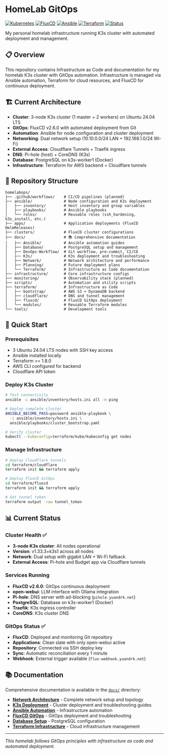 # HomeLab GitOps

[![Kubernetes](https://img.shields.io/badge/k3s-v1.33.3-green)](https://k3s.io/)
[![FluxCD](https://img.shields.io/badge/FluxCD-v2.6.0-blue)](https://fluxcd.io/)
[![Ansible](https://img.shields.io/badge/Ansible-automated-red)](https://ansible.com/)
[![Terraform](https://img.shields.io/badge/Terraform-AWS%20%2B%20Cloudflare-purple)](https://terraform.io/)
[![Status](https://img.shields.io/badge/Status-Operational-brightgreen)]()

My personal homelab infrastructure running K3s cluster with automated deployment and management.

## 📋 Overview

This repository contains Infrastructure as Code and documentation for my homelab K3s cluster with GitOps automation. Infrastructure is managed via Ansible automation, Terraform for cloud resources, and FluxCD for continuous deployment.

## 🏗️ Current Architecture

- **Cluster**: 3-node K3s cluster (1 master + 2 workers) on Ubuntu 24.04 LTS
- **GitOps**: FluxCD v2.6.0 with automated deployment from Git
- **Automation**: Ansible for node configuration and cluster deployment
- **Networking**: Dual network setup (10.10.0.0/24 LAN + 192.168.1.0/24 Wi-Fi)
- **External Access**: Cloudflare Tunnels + Traefik ingress
- **DNS**: Pi-hole (host) + CoreDNS (K3s)
- **Database**: PostgreSQL on k3s-worker1 (Docker)
- **Infrastructure**: Terraform for AWS backend + Cloudflare tunnels

## 📁 Repository Structure

```
homelabops/
├── .github/workflows/    # CI/CD pipelines (planned)
├── ansible/              # Node configuration and K3s deployment
│   ├── inventory/        # Host inventory and group variables
│   ├── playbooks/        # Ansible playbooks
│   └── roles/            # Reusable roles (ssh_hardening, k3s_install, etc.)
├── apps/                 # Application deployments (FluxCD HelmReleases)
├── clusters/             # FluxCD cluster configurations
├── docs/                 # 📚 Comprehensive documentation
│   ├── Ansible/          # Ansible automation guides
│   ├── Database/         # PostgreSQL setup and management
│   ├── DevOps-Workflow/  # Git workflow, pre-commit, CI/CD
│   ├── K3s/              # K3s deployment and troubleshooting
│   ├── Network/          # Network architecture and performance
│   ├── Planning/         # Future deployment plans
│   └── Terraform/        # Infrastructure as Code documentation
├── infrastructure/       # Core infrastructure configs
├── monitoring/           # Observability stack (planned)
├── scripts/              # Automation and utility scripts
├── terraform/            # Infrastructure as Code
│   ├── bootstrap/        # AWS S3 + DynamoDB backend
│   ├── cloudflare/       # DNS and tunnel management
│   ├── fluxcd/           # FluxCD GitOps deployment
│   └── modules/          # Reusable Terraform modules
└── tools/                # Development tools
```

## 🚀 Quick Start

### Prerequisites
- 3 Ubuntu 24.04 LTS nodes with SSH key access
- Ansible installed locally
- Terraform >= 1.8.0
- AWS CLI configured for backend
- Cloudflare API token

### Deploy K3s Cluster
```bash
# Test connectivity
ansible -i ansible/inventory/hosts.ini all -m ping

# Deploy complete cluster
ANSIBLE_BECOME_PASS=password ansible-playbook \
  -i ansible/inventory/hosts.ini \
  ansible/playbooks/cluster_bootstrap.yaml

# Verify cluster
kubectl --kubeconfig=terraform/kube/kubeconfig get nodes
```

### Manage Infrastructure
```bash
# Deploy Cloudflare tunnels
cd terraform/cloudflare
terraform init && terraform apply

# Deploy FluxCD GitOps
cd terraform/fluxcd
terraform init && terraform apply

# Get tunnel token
terraform output -raw tunnel_token
```

## 📊 Current Status

### Cluster Health ✅
- **3-node K3s cluster**: All nodes operational
- **Version**: v1.33.3+k3s1 across all nodes
- **Network**: Dual setup with gigabit LAN + Wi-Fi fallback
- **External Access**: Pi-hole and Budget app via Cloudflare tunnels

### Services Running
- **FluxCD v2.6.0**: GitOps continuous deployment
- **open-webui**: LLM interface with Ollama integration
- **Pi-hole**: DNS server with ad-blocking (`pihole.yuandrk.net`)
- **PostgreSQL**: Database on k3s-worker1 (Docker)
- **Traefik**: K3s ingress controller
- **CoreDNS**: K3s cluster DNS

### GitOps Status ✅
- **FluxCD**: Deployed and monitoring Git repository
- **Applications**: Clean slate with only open-webui active
- **Repository**: Connected via SSH deploy key
- **Sync**: Automatic reconciliation every 1 minute
- **Webhook**: External trigger available (`flux-webhook.yuandrk.net`)

## 📚 Documentation

Comprehensive documentation is available in the [`docs/`](docs/) directory:

- **[Network Architecture](docs/Network/Network-Architecture.md)** - Complete network setup and topology
- **[K3s Deployment](docs/K3s/)** - Cluster deployment and troubleshooting guides  
- **[Ansible Automation](docs/Ansible/Ansible-overview.md)** - Infrastructure automation
- **[FluxCD GitOps](docs/FluxCD/)** - GitOps deployment and troubleshooting
- **[Database Setup](docs/Database/)** - PostgreSQL configuration
- **[Terraform Infrastructure](docs/Terraform/)** - Cloud infrastructure management

---

*This homelab follows GitOps principles with infrastructure as code and automated deployment.*
